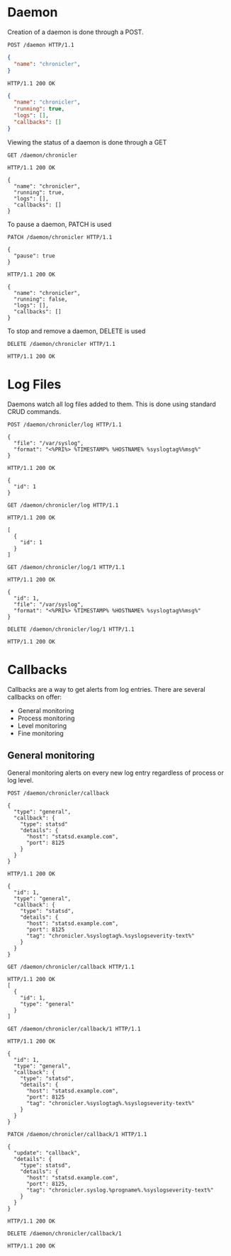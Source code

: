 # Daemon

Creation of a daemon is done through a POST.

```http
POST /daemon HTTP/1.1
```
```json
{
  "name": "chronicler",
}
```
```http
HTTP/1.1 200 OK
```
```json
{
  "name": "chronicler",
  "running": true,
  "logs": [],
  "callbacks": []
}
```

Viewing the status of a daemon is done through a GET

```http
GET /daemon/chronicler

HTTP/1.1 200 OK

{
  "name": "chronicler",
  "running": true,
  "logs": [],
  "callbacks": []
}
```

To pause a daemon, PATCH is used

```http
PATCH /daemon/chronicler HTTP/1.1

{
  "pause": true
}

HTTP/1.1 200 OK

{
  "name": "chronicler",
  "running": false,
  "logs": [],
  "callbacks": []
}
```

To stop and remove a daemon, DELETE is used

```http
DELETE /daemon/chronicler HTTP/1.1

HTTP/1.1 200 OK  
```


# Log Files

Daemons watch all log files added to them. This is done using standard CRUD
commands.

```http
POST /daemon/chronicler/log HTTP/1.1

{
  "file": "/var/syslog",
  "format": "<%PRI%> %TIMESTAMP% %HOSTNAME% %syslogtag%%msg%"
}

HTTP/1.1 200 OK

{
  "id": 1
}
```

```http
GET /daemon/chronicler/log HTTP/1.1

HTTP/1.1 200 OK

[
  {
    "id": 1
  }
]
```

```http
GET /daemon/chronicler/log/1 HTTP/1.1

HTTP/1.1 200 OK

{
  "id": 1,
  "file": "/var/syslog",
  "format": "<%PRI%> %TIMESTAMP% %HOSTNAME% %syslogtag%%msg%"
}
```

```http
DELETE /daemon/chronicler/log/1 HTTP/1.1

HTTP/1.1 200 OK
```

# Callbacks

Callbacks are a way to get alerts from log entries. There are several callbacks
on offer:

* General monitoring
* Process monitoring
* Level monitoring
* Fine monitoring

## General monitoring

General monitoring alerts on every new log entry regardless of process or log
level.

```http
POST /daemon/chronicler/callback

{
  "type": "general",
  "callback": {
    "type": statsd"
    "details": {
      "host": "statsd.example.com",
      "port": 8125 
    }
  }
}

HTTP/1.1 200 OK

{
  "id": 1,
  "type": "general",
  "callback": {
    "type": "statsd",
    "details": {
      "host": "statsd.example.com",
      "port": 8125
      "tag": "chronicler.%syslogtag%.%syslogseverity-text%"
    }
  }
}
```

```http
GET /daemon/chronicler/callback HTTP/1.1

HTTP/1.1 200 OK
[
  {
    "id": 1,
    "type": "general"
  }
]
```

```http
GET /daemon/chronicler/callback/1 HTTP/1.1

HTTP/1.1 200 OK

{
  "id": 1,
  "type": "general",
  "callback": {
    "type": "statsd",
    "details": {
      "host": "statsd.example.com",
      "port": 8125
      "tag": "chronicler.%syslogtag%.%syslogseverity-text%"
    }
  }
}
```

```http
PATCH /daemon/chronicler/callback/1 HTTP/1.1

{
  "update": "callback",
  "details": {
    "type": statsd",
    "details": {
      "host": "statsd.example.com",
      "port": 8125,
      "tag": "chronicler.syslog.%progname%.%syslogseverity-text%"
    }
  }
}

HTTP/1.1 200 OK
```

```http
DELETE /daemon/chronicler/callback/1

HTTP/1.1 200 OK
```

